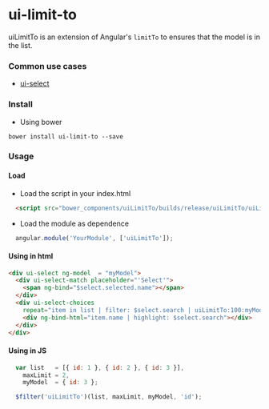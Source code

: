 # ui-limit-to
uiLimitTo is an extension of Angular's `limitTo` to ensures that the model is in the list.

### Common use cases
* [ui-select](https://github.com/angular-ui/ui-select)


### Install
* Using bower
```
bower install ui-limit-to --save
```


### Usage

#### Load
*  Load the script in your index.html

```html
  <script src="bower_components/uiLimitTo/builds/release/uiLimitTo/uiLimitTo.js"></script>
```
 * Load the module as dependence

```javascript
  angular.module('YourModule', ['uiLimitTo']);
```

#### Using in html
```html
<div ui-select ng-model  = "myModel">
  <div ui-select-match placeholder="'Select'">
    <span ng-bind="$select.selected.name"></span>
  </div>
  <div ui-select-choices
    repeat="item in list | filter: $select.search | uiLimitTo:100:myModel:'id' track by item.id">
    <div ng-bind-html="item.name | highlight: $select.search"></div>
  </div>
</div>
```

#### Using in JS
```javascript
  var list   = [{ id: 1 }, { id: 2 }, { id: 3 }],
    maxLimit = 2,
    myModel  = { id: 3 }; 

  $filter('uiLimitTo')(list, maxLimit, myModel, 'id');
```
